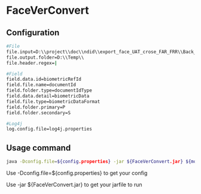 FaceVerConvert
==================================

Configuration
---------------
```sh
#File
file.input=D:\\project\\doc\\ndid\\export_face_UAT_crose_FAR_FRR\\Back_up\\export_face_UAT_crose_FAR_FRR.dsv
file.output.folder=D:\\Temp\\
file.header.regex=|

#Field
field.data.id=biometricRefId
field.file.name=documentId
field.folder.type=documentIdType
field.data.detail=biometricData
field.file.type=biometricDataFormat
field.folder.primary=P
field.folder.secondary=S

#Log4j
log.config.file=log4j.properties
```

Usage command
---------------
```sh
java -Dconfig.file=${config.properties} -jar ${FaceVerConvert.jar} ${mode}
```
  Use -Dconfig.file=${config.properties} to get your config
	
  Use -jar ${FaceVerConvert.jar} to get your jarfile to run


